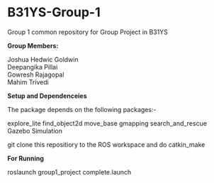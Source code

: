 # B31YS-Group-1
Group 1 common repository for Group Project in B31YS

**Group Members:**

Joshua Hedwic Goldwin  
Deepangika Pillai  
Gowresh Rajagopal  
Mahim Trivedi 

**Setup and Dependenceies**

The package depends on the following packages:-

explore_lite
find_object2d
move_base
gmapping
search_and_rescue Gazebo Simulation

git clone this repositiory to the ROS workspace and do catkin_make

**For Running**

roslaunch group1_project complete.launch

